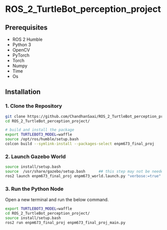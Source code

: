 # ROS_2_TurtleBot_perception_project


## Prerequisites

- ROS 2 Humble
- Python 3 
- OpenCV
- PyTorch
- Torch
- Numpy
- Time
- Os

## Installation

### 1. Clone the Repository

```bash
git clone https://github.com/ChandhanSaai/ROS_2_TurtleBot_perception_project.git
cd ROS_2_TurtleBot_perception_project/

# build and install the package
export TURTLEBOT3_MODEL=waffle
source /opt/ros/humble/setup.bash 
colcon build --symlink-install --packages-select enpm673_final_proj

```

### 2. Launch Gazebo World

```bash
source install/setup.bash
source  /usr/share/gazebo/setup.bash      ## this step may not be needed
ros2 launch enpm673_final_proj enpm673_world.launch.py "verbose:=true"

```

### 3. Run the Python Node
Open a new terminal and run the below command.
```bash
export TURTLEBOT3_MODEL=waffle
cd ROS_2_TurtleBot_perception_project/
source install/setup.bash
ros2 run enpm673_final_proj enpm673_final_proj_main.py
```

